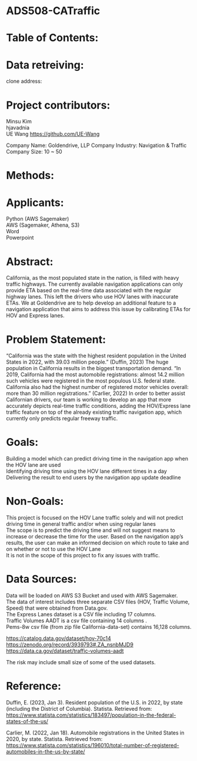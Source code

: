# ADS508-CATraffic

# Table of Contents:

# Data retreiving:

clone address:

# Project contributors:

Minsu Kim\
hjavadnia\
UE Wang https://github.com/UE-Wang

Company Name: Goldendrive, LLP
Company Industry: Navigation & Traffic
Company Size: 10 ~ 50

# Methods:




# Applicants:

Python (AWS Sagemaker)\
AWS (Sagemaker, Athena, S3)\
Word\
Powerpoint

# Abstract:

California, as the most populated state in the nation, is filled with heavy traffic highways. The currently available navigation applications can only provide ETA based on the real-time data associated with the regular highway lanes. This left the drivers who use HOV lanes with inaccurate ETAs. We at Goldendrive are to help develop an additional feature to a navigation application that aims to address this issue by calibrating ETAs for HOV and Express lanes. 


# Problem Statement:

“California was the state with the highest resident population in the United States in 2022, with 39.03 million people.” (Duffin, 2023) The huge population in California results in the biggest transportation demand. “In 2019, California had the most automobile registrations: almost 14.2 million such vehicles were registered in the most populous U.S. federal state. California also had the highest number of registered motor vehicles overall: more than 30 million registrations.” (Carlier, 2022) In order to better assist Californian drivers, our team is working to develop an app that more accurately depicts real-time traffic conditions, adding the HOV/Express lane traffic feature on top of the already existing traffic navigation app, which currently only predicts regular freeway traffic.

# Goals:

Building a model which can predict driving time in the navigation app when the HOV lane are used\
Identifying driving time using the HOV lane different times in a day\
Delivering the result to end users by the navigation app update deadline

# Non-Goals:

This project is focused on the HOV Lane traffic solely and will not predict driving time in general traffic and/or when using regular lanes\
The scope is to predict the driving time and will not suggest means to increase or decrease the time for the user. Based on the navigation app’s results, the user can make an informed decision on which route to take and on whether or not to use the HOV Lane\
It is not in the scope of this project to fix any issues with traffic.

# Data Sources:

Data will be loaded on AWS S3 Bucket and used with AWS Sagemaker.\
The data of interest includes three separate CSV files (HOV, Traffic Volume, Speed) that were obtained from Data.gov.\
The  Express Lanes dataset is a CSV file including 17 columns. \
Traffic Volumes AADT is a csv file containing 14 columns . \
Pems-8w csv file (from zip file California-data-set) contains 16,128 columns. 

https://catalog.data.gov/dataset/hov-70c14
https://zenodo.org/record/3939793#.ZA_nsnbMJD9
https://data.ca.gov/dataset/traffic-volumes-aadt

The risk may include small size of some of the used datasets.

# Reference: 

Duffin, E. (2023, Jan 3). Resident population of the U.S. in 2022, by state (including the District of Columbia). Statista. Retrieved from: https://www.statista.com/statistics/183497/population-in-the-federal-states-of-the-us/

Carlier, M. (2022, Jan 18). Automobile registrations in the United States in 2020, by state. Statista. Retrieved from: 
https://www.statista.com/statistics/196010/total-number-of-registered-automobiles-in-the-us-by-state/



























